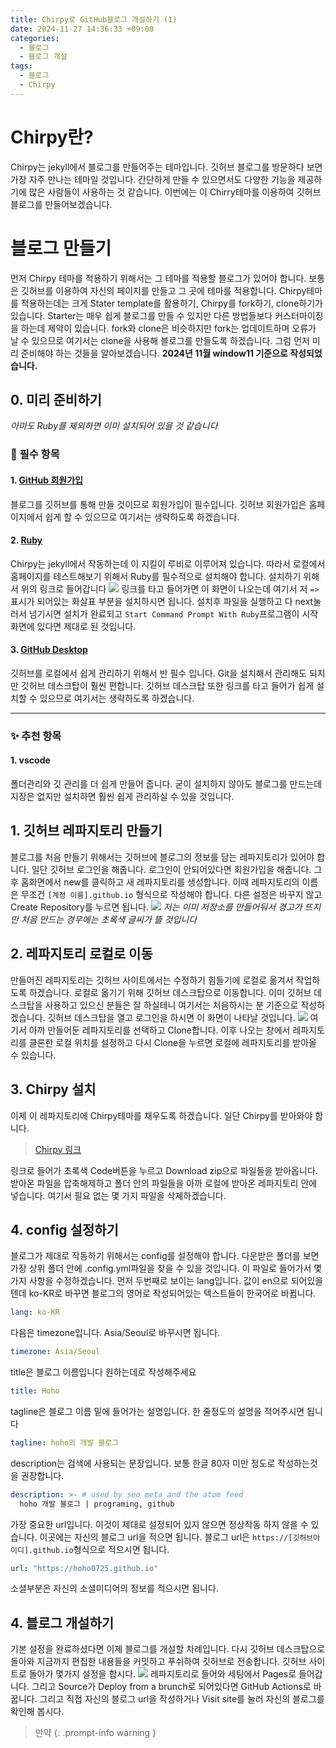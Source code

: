 ```yaml
---
title: Chirpy로 GitHub블로그 개설하기 (1)
date: 2024-11-27 14:36:33 +09:00
categories:
  - 블로그
  - 블로그 개설
tags:
  - 블로그
  - Chirpy
---
```

# __Chirpy란?__
Chirpy는 jekyll에서 블로그를 만들어주는 테마입니다.  깃허브 블로그를 방문하다 보면 가장 자주 만나는 테마일 것입니다. 간단하게 만들 수 있으면서도 다양한 기능을 제공하기에 많은 사람들이 사용하는 것 같습니다. 이번에는 이 Chirry테마를 이용하여 깃허브 블로그를 만들어보겠습니다. 
# __블로그 만들기__
먼저 Chirpy 테마를 적용하기 위해서는 그 테마를 적용할 블로그가 있어야 합니다. 보통은 깃허브를 이용하여 자신의 페이지를 만들고 그 곳에 테마를 적용합니다. Chirpy테마를 적용하는데는 크게 Stater template를 활용하기, Chirpy를 fork하기, clone하기가 있습니다. Starter는 매우 쉽게 블로그를 만들 수 있지만 다른 방법들보다 커스터마이징을 하는데 제약이 있습니다. fork와 clone은 비슷하지만 fork는 업데이트하며 오류가 날 수 있으므로 여기서는 clone을 사용해 블로그를 만들도록 하겠습니다. 그럼 먼저 미리 준비해야 하는 것들을 알아보겠습니다. __2024년 11월 window11 기준으로 작성되었습니다.__
##  __0. 미리 준비하기__
_아마도 Ruby를 제외하면 이미 설치되어 있을 것 같습니다_
### 🚨 __필수 항목__
#### 1. [GitHub 회원가입](https://github.com/)
블로그를 깃허브를 통해 만들 것이므로 회원가입이 필수입니다. 깃허브 회원가입은 홈페이지에서 쉽게 할 수 있으므로 여기서는 생략하도록 하겠습니다.
#### 2. [Ruby](https://rubyinstaller.org/downloads/)
Chirpy는 jekyll에서 작동하는데 이 지킬이 루비로 이루어져 있습니다. 따라서 로컬에서 홈페이지를 테스트해보기 위해서 Ruby를 필수적으로 설치해야 합니다. 설치하기 위해서 위의 링크로 들어갑니다
![](https://i.imgur.com/cpjCFTU.png)
링크를 타고 들어가면 이 화면이 나오는데 여기서 저 `=>` 표시가 되어있는 화살표 부분을 설치하시면 됩니다. 설치후 파일을 실행하고 다 next눌러서 넘기시면 설치가 완료되고 `Start Command Prompt With Ruby`프로그램이 시작화면에 있다면 제대로 된 것입니다.
#### 3. [GitHub Desktop](https://desktop.github.com/download/)
깃허브를 로컬에서 쉽게 관리하기 위해서 반 필수 입니다. Git을 설치해서 관리해도 되지만 깃허브 데스크탑이 훨씬 편합니다. 깃허브 데스크탑 또한 링크를 타고 들어가 쉽게 설치할 수 있으므로 여기서는 생략하도록 하겠습니다. 

---
### ✨ __추천 항목__
#### 1. vscode
폴더관리와 깃 관리를 더 쉽게 만들어 줍니다. 굳이 설치하지 않아도 블로그를 만드는데 지장은 없지만 설치하면 훨씬 쉽게 관리하실 수 있을 것입니다. 

## __1. 깃허브 레파지토리 만들기__
블로그를 처음 만들기 위해서는 깃허브에 블로그의 정보를 담는 레파지토리가 있어야 합니다. 일단 깃허브 로그인을 해줍니다. 로그인이 안되어있다면 회원가입을 해줍니다. 그 후 홈화면에서 new를 클릭하고 새 레파지토리를 생성합니다. 이때 레파지토리의 이름은 무조건 `[계정 이름].github.io` 형식으로 작성해야 합니다. 다른 설정은 바꾸지 않고 Create Repository를 누르면 됩니다.
![](https://i.imgur.com/kf6pt6j.png)
*저는 이미 저장소를 만들어둬서 경고가 뜨지만 처음 만드는 경우에는 초록색 글씨가 뜰 것입니다*
## __2. 레파지토리 로컬로 이동__
만들어진 레파지토리는 깃허브 사이트에서는 수정하기 힘들기에 로컬로 옮겨서 작업하도록 하겠습니다. 로컬로 옮기기 위해 깃허브 데스크탑으로 이동합니다. 이미 깃허브 데스크탑을 사용하고 있으신 분들은 잘 하실테니 여기서는 처음하시는 분 기준으로 작성하겠습니다. 깃허브 데스크탑을 열고 로그인을 하시면 이 화면이 나타날 것입니다.
![](https://i.imgur.com/0BDDSDE.png)
여기서 아까 만들어둔 레파지토리를 선택하고 Clone합니다. 이후 나오는 창에서 레파지토리를 클론한 로컬 위치를 설정하고 다시 Clone을 누르면 로컬에 레파지토리를 받아올 수 있습니다.
## __3. Chirpy 설치__
이제 이 레파지토리에 Chirpy테마를 채우도록 하겠습니다. 일단 Chirpy를 받아와야 합니다.

> [Chirpy 링크](https://github.com/cotes2020/jekyll-theme-chirpy)

링크로 들어가 초록색 Code버튼을 누르고 Download zip으로 파일들을 받아옵니다. 받아온 파일을 압축해제하고 폴더 안의 파일들을 아까 로컬에 받아온 레파지토리 안에 넣습니다. 
여기서 필요 없는 몇 가지 파일을 삭제하겠습니다.


## __4. config 설정하기__
블로그가 제대로 작동하기 위해서는 config를 설정해야 합니다. 다운받은 폴더를 보면 가장 상위 폴더 안에 .config.yml파일을 찾을 수 있을 것입니다. 이 파일로 들어가서 몇 가지 사항을 수정하겠습니다. 
먼저 두번째로 보이는 lang입니다. 값이 en으로 되어있을텐데 ko-KR로 바꾸면 블로그의 영어로 작성되어있는 텍스트들이 한국어로 바뀝니다.
```yaml
lang: ko-KR
```

다음은 timezone입니다. Asia/Seoul로 바꾸시면 됩니다.
```yaml
timezone: Asia/Seoul
```

title은 블로그 이름입니다 원하는데로 작성해주세요
```yaml
title: Hoho
```

tagline은 블로그 이름 밑에 들어가는 설명입니다. 한 줄정도의 설명을 적어주시면 됩니다
```yaml
tagline: hoho의 개발 블로그
```

description는 검색에 사용되는 문장입니다. 보통 한글 80자 미만 정도로 작성하는것을 권장합니다.
```yaml
description: >- # used by seo meta and the atom feed
  hoho 개발 블로그 | programing, github
```

가장 중요한 url입니다. 이것이 제대로 설정되어 있지 않으면 정상작동 하지 않을 수 있습니다. 이곳에는 자신의 블로그 url을 적으면 됩니다. 블로그 url은 `https://[깃허브아이디].github.io`형식으로 적으시면 됩니다.
```yaml
url: "https://hoho0725.github.io"
```

소셜부분은 자신의 소셜미디어의 정보를 적으시면 됩니다.
## __4. 블로그 개설하기__
기본 설정을 완료하셨다면 이제 블로그를 개설할 차례입니다. 다시 깃허브 데스크탑으로 돌아와 지금까지 편집한 내용들을 커밋하고 푸쉬하여 깃허브로 전송합니다. 깃허브 사이트로 돌아가 몇가지 설정을 합시다.
![](https://i.imgur.com/OedDVkK.png)
레파지토리로 들어와 세팅에서 Pages로 들어갑니다. 그리고 Source가 Deploy from a brunch로 되어있다면 GitHub Actions로 바꿉니다. 그리고 직접 자신의 블로그 url을 작성하거나 Visit site를 눌러 자신의 블로그를 확인해 봅시다.
> 만약 
{: .prompt-info warning }


